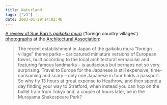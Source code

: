 ```yaml
---
title: Naturland
tags: ["v1"]
date: 2003-01-29T14:02:46
---
```


[A review of Sue Barr&#8217;s _gaikoku mura_][1] (&#8216;foreign country villages&#8217;) [photographs][2] at the [Architectural Association][3]:

> The recent establishment in Japan of the gaikoku mura &#8220;foreign village&#8221; theme parks &#8211; caricatured miniature versions of European towns, built according to the local architectural vernacular and featuring famous landmarks &#8211; is audacious but perhaps not so very surprising. Travel to Europe for the Japanese is still expensive, time-consuming and scary &#8211; only one Japanese in four holds a passport. So why fly 13 hours at great expense to Heathrow, and then spend a day finding your way to Stratford, when instead you can hop on the bullet train from Tokyo and, a couple of hours later, be in the Murayama Shakespeare Park?

[1]: http://www.timesonline.co.uk/article/0,,585-550326,00.html "The Times: It's surreal thing"
[2]: http://www.newexhibitions.com/display.php?pn=exhibitions&id=482&region=0 "new exhibitions of contemporary art: Architectural Association"
[3]: http://www.aaschool.ac.uk/exhibitions/index.shtm "Architectural Association: Exhibitions"
